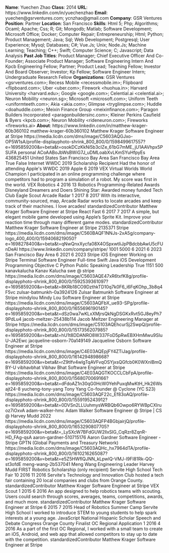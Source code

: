 **Name**: Yuechen Zhao
**Class**: 2014
**URL**: https://www\.linkedin\.com/in/yuechenzhao
**Email**: yuechen@gsrventures\.com; ycnzhao@gmail\.com
**Company**: GSR Ventures
**Position**: Partner
**Location**: San Francisco
**Skills**: Html 5; Php; Algorithms; Ocaml; Apache; Css; R; Git; Mongodb; Matlab; Software Development; Microsoft Office; Docker; Computer Repair; Entrepreneurship; Html; Python; Product Management; Java; Sql; Web Development; Postgresql; User Experience; Mysql; Databases; C\#; Vue\.Js; Unix; Node\.Js; Machine Learning; Teaching; C\+\+; Swift; Computer Science; C; Javascript; Data Analysis
**Past Job Titles**: Product Manager; Chief Executive Officer And Co\-Founder; Associate Product Manager; Software Engineering Intern And Kpcb Engineering Fellow; Partner; Product Lead; Teaching Fellow; Investor And Board Observer; Investor; Kp Fellow; Software Engineer Intern; Undergraduate Research Fellow
**Organizations**: GSR Ventures <gsrventures\.com>; Recess Mobile <recessmobile\.im>; Flipboard <flipboard\.com>; Uber <uber\.com>; Firework <huohua\.in>; Harvard University <harvard\.edu>; Google <google\.com>; Celential\.ai <celential\.ai>; Neuron Mobility <neuron\.sg>; Microsoft <microsoft\.com>; Uniform Teeth <uniformteeth\.com>; Akia <akia\.com>; Glimpse <tryglimpse\.com>; Huddle <doahuddle\.com>; Meixin Finance Group <meixinfinance\.com>; Paragon Builders Incorporated <paragonbuildersinc\.com>; Kleiner Perkins Caufield & Byers <kpcb\.com>; Neuron Mobility <rideneuron\.com>; Fireworks <fireworks\.ai>
**About**: https://www\.linkedin\.com/in/matthew\-krager\-60b360102 matthew\-krager\-60b360102 Matthew Krager Software Engineer at Stripe https://media\.licdn\.com/dms/image/C5603AQGJxo\-OP5W1sA/profile\-displayphoto\-shrink\_800\_800/0/1598499617557?e=1695859200&v=beta&t=osokDCzKkNi5b3cIZe\_61bG7mME\_jU1AAVhpx5PSUFA personal ACoAABoJbWsBWiG7J\_uDMLoabXvLKmSYuHfpyEs 436825451 United States San Francisco Bay Area San Francisco Bay Area True False Internet WWDC 2019 Scholarship Recipient Had the honor of attending Apple's WWDC 2019 Apple 6 2019 VEX Virtual Worlds World Champion I participated in an online programming challenge where competitors had to program a simulation of a robot\.  My score was first in the world\. VEX Robotics 4 2016 13 Robotics Programming\-Related Awards Disneyland Dreamers and Doers Shining Star: Awarded money funded Tech Club Eagle Scout Arcade Radar 1 2017 8 2017 With its interactive, community\-sourced, map, Arcade Radar works to locate arcades and keep track of their machines\. I love arcades\! standardizedContributor Matthew Krager Software Engineer at Stripe React Fast 6 2017 7 2017 A simple, but elegant mobile game developed using Apple’s Sprite Kit\. Improve your reaction time through many different game modes\. standardizedContributor Matthew Krager Software Engineer at Stripe 2135371 Stripe https://media\.licdn\.com/dms/image/C560BAQF1NNJs\-2xA5g/company\-logo\_400\_400/0/1594068219050?e=1698278400&v=beta&t=qNwQnxXycfa08X4OSpxwtIiJpPBdcbbAwU5cFUnDeAI https://www\.linkedin\.com/company/stripe/ 1001 5000 6 2021 6 2023 San Francisco Bay Area 6 2021 6 2023 Stripe iOS Engineer Working on Stripe Terminal Software Engineer Full\-time Swift Java iOS Development Programming Objective C Python Public Speaking Leadership True 1151 500 kanavkalucha Kanav Kalucha swe @ stripe https://media\.licdn\.com/dms/image/C5603AQE47xR6txfK8g/profile\-displayphoto\-shrink\_800\_800/0/1592539361097?e=1695859200&v=beta&t=8KRb18CO9DzthkTD10q7k0F6\_i6FqKOhp\_3b8q4F5vc zulsar\-batmunkh\-0a3924126 Zulsar Batmunkh Software Engineer at Stripe mindylou Mindy Lou Software Engineer at Stripe https://media\.licdn\.com/dms/image/C5603AQFbX\_ue93\-SPg/profile\-displayphoto\-shrink\_800\_800/0/1655696190145?e=1695859200&v=beta&t=dSz0wa7wKLxXMjrsQkNgDSGKxRvt5GJ8eyPh79PdLu4 jacob\-meltzer\-25438b114 Jacob Meltzer Engineering Manager at Stripe https://media\.licdn\.com/dms/image/C5103AQEhcurSj2SwpQ/profile\-displayphoto\-shrink\_800\_800/0/1517356207985?e=1695859200&v=beta&t=hU1t8DDANRO8W337FoD5pRwEBXHmMwu9SIuU\-JA2Ewc jacqueline\-osborn\-70a149149 Jacqueline Osborn Software Engineer at Stripe https://media\.licdn\.com/dms/image/C4E03AQEpjFY4ZTiJag/profile\-displayphoto\-shrink\_800\_800/0/1614294898668?e=1695859200&v=beta&t=rZ9tlfv4wlgTqAVFvqOSYjxsQGfcb0K0WXnlBmQBY\-U vibhavbhat Vibhav Bhat Software Engineer at Stripe https://media\.licdn\.com/dms/image/C4E03AQGTKOCCLCbFpA/profile\-displayphoto\-shrink\_800\_800/0/1568070069166?e=1695859200&v=beta&t=dFdoAZ1n30qG0HcW0YehPuxqMwKtH\_Hk26Wsajt24\-8 yucheng\-tony\-yang Tony Yang Co\-founder @ Cyclone \(YC S23\) https://media\.licdn\.com/dms/image/C5603AQF22c\_Ef83oAQ/profile\-displayphoto\-shrink\_800\_800/0/1559195243912?e=1695859200&v=beta&t=0DVSn2LLUuhmysWRBQb6Owpo6RYWBpCXIruoz7iOxvA adam\-walker\-hmc Adam Walker Software Engineer @ Stripe | CS @ Harvey Mudd 2022 https://media\.licdn\.com/dms/image/C5603AQFP4BGbjairjQ/profile\-displayphoto\-shrink\_800\_800/0/1653290807705?e=1695859200&v=beta&t=\_LySXcW7BFdGUW2llxSIG\_CqRzr8ZqnR\-HD\_FAg\-qsA aaron\-gardner\-510715176 Aaron Gardner Software Engineer \- Stripe GPTN \(Global Payments and Treasury Network\) https://media\.licdn\.com/dms/image/C5603AQHc\_hx7964dTA/profile\-displayphoto\-shrink\_800\_800/0/1610216265087?e=1695859200&v=beta&t=e5Z5HWflQJNN\_kLpwlQ\-VMJ\-l9FI81Rk\-QQ\-st3ofdE meng\-wang\-2b537041 Meng Wang Engineering Leader Harvey Mudd FIRST Robotics Scholarship \(only recipient\) Servite High School Tech Fair  10 2016 11 2016 Servite's Technology and Innovation Club hosted a tech fair containing 20 local companies and clubs from Orange County\. standardizedContributor Matthew Krager Software Engineer at Stripe VEX Scout 1 2015 6 2016 An app designed to help robotics teams with scouting\. Users could search through scores, averages, teams, competitions, awards, and much more\. standardizedContributor Matthew Krager Software Engineer at Stripe 6 2015 7 2015 Head of Robotics Summer Camp Servite High School I worked to introduce STEM to young students to help spark interests at a young age\. JavaScript National Hispanic Scholar Speech and Debate Congress Orange County Finalist OC Regional Application 1 2016 4 2016 As a part of the first OC Regional, I worked with a small team to create an iOS, Android, and web app that allowed competitors to stay up to date with the competition\. standardizedContributor Matthew Krager Software Engineer at Stripe
